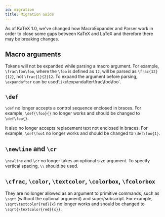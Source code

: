```yaml
---
id: migration
title: Migration Guide
---
```


As of KaTeX 1.0, we've changed how MacroExpander and Parser work in order to close
some gaps between KaTeX and LaTeX and therefore there may be breaking changes.

## Macro arguments
Tokens will not be expanded while parsing a macro argument. For example, `\frac\foo\foo`,
where the `\foo` is defined as `12`, will be parsed as `\frac{12}{12}`, not
`\frac{1}{2}12`. To expand the argument before parsing, `\expandafter` can
be used` like `\expandafter\frac\foo\foo`.

## `\def`
`\def` no longer accepts a control sequence enclosed in braces. For example,
`\def{\foo}{}` no longer works and should be changed to `\def\foo{}`.

It also no longer accepts replacement text not enclosed in braces. For example,
`\def\foo1` no longer works and should be changed to `\def\foo{1}`.

## `\newline` and `\cr`
`\newline` and `\cr` no longer takes an optional size argument. To specify vertical
spacing, `\\` should be used.

## `\cfrac`, `\color`, `\textcolor`, `\colorbox`, `\fcolorbox`
They are no longer allowed as an argument to primitive commands, such as `\sqrt`
(without the optional argument) and super/subscript. For example,
`\sqrt\textcolor{red}{x}` no longer works and should be changed to
`\sqrt{\textcolor{red}{x}}`.
